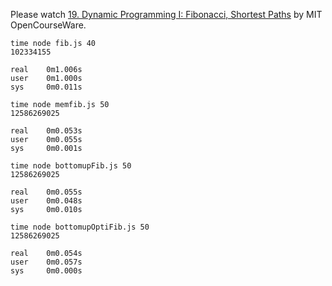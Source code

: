 Please watch [19. Dynamic Programming I: Fibonacci, Shortest Paths](https://youtu.be/OQ5jsbhAv_M) by MIT OpenCourseWare.

```
time node fib.js 40
102334155

real    0m1.006s
user    0m1.000s
sys     0m0.011s
```


```
time node memfib.js 50
12586269025

real    0m0.053s
user    0m0.055s
sys     0m0.001s
```


```
time node bottomupFib.js 50
12586269025

real    0m0.055s
user    0m0.048s
sys     0m0.010s
```


```
time node bottomupOptiFib.js 50
12586269025

real    0m0.054s
user    0m0.057s
sys     0m0.000s
```
